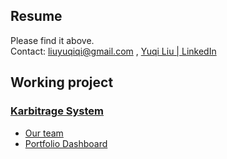 ## Resume
Please find it above.<br>
Contact: <a href="mailto:liuyuqiqi@gmail.com"> liuyuqiqi@gmail.com </a>, <a href="https://www.linkedin.com/in/yuqiliu1028/">Yuqi Liu | LinkedIn</a>
## Working project
### <a href="http://karbitrage.webrelay.io"> Karbitrage System </a>
-  <a href="http://karbitrage.webrelay.io/about/team"> Our team </a>
-  <a href="http://karbitrage.webrelay.io/dashboard"> Portfolio Dashboard </a>
